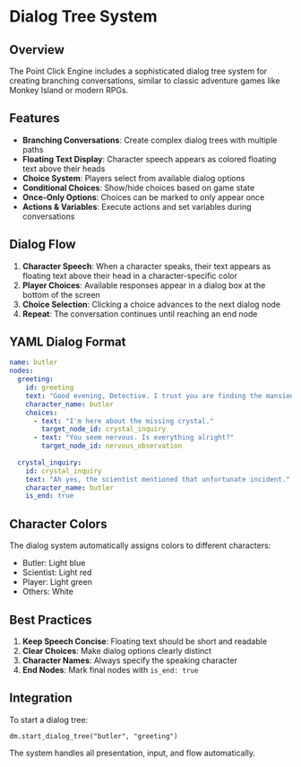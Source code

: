 # Dialog Tree System

## Overview

The Point Click Engine includes a sophisticated dialog tree system for creating branching conversations, similar to classic adventure games like Monkey Island or modern RPGs.

## Features

- **Branching Conversations**: Create complex dialog trees with multiple paths
- **Floating Text Display**: Character speech appears as colored floating text above their heads
- **Choice System**: Players select from available dialog options
- **Conditional Choices**: Show/hide choices based on game state
- **Once-Only Options**: Choices can be marked to only appear once
- **Actions & Variables**: Execute actions and set variables during conversations

## Dialog Flow

1. **Character Speech**: When a character speaks, their text appears as floating text above their head in a character-specific color
2. **Player Choices**: Available responses appear in a dialog box at the bottom of the screen
3. **Choice Selection**: Clicking a choice advances to the next dialog node
4. **Repeat**: The conversation continues until reaching an end node

## YAML Dialog Format

```yaml
name: butler
nodes:
  greeting:
    id: greeting
    text: "Good evening, Detective. I trust you are finding the mansion... accommodating?"
    character_name: butler
    choices:
      - text: "I'm here about the missing crystal."
        target_node_id: crystal_inquiry
      - text: "You seem nervous. Is everything alright?"
        target_node_id: nervous_observation
        
  crystal_inquiry:
    id: crystal_inquiry
    text: "Ah yes, the scientist mentioned that unfortunate incident."
    character_name: butler
    is_end: true
```

## Character Colors

The dialog system automatically assigns colors to different characters:
- Butler: Light blue
- Scientist: Light red  
- Player: Light green
- Others: White

## Best Practices

1. **Keep Speech Concise**: Floating text should be short and readable
2. **Clear Choices**: Make dialog options clearly distinct
3. **Character Names**: Always specify the speaking character
4. **End Nodes**: Mark final nodes with `is_end: true`

## Integration

To start a dialog tree:
```crystal
dm.start_dialog_tree("butler", "greeting")
```

The system handles all presentation, input, and flow automatically.